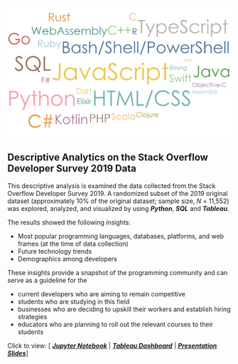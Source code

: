 <p align="center">
    <img src="https://raw.githubusercontent.com/YanChyi/Data-Analyst-Portfolio-Projects/main/Stack%20Overflow%20Developer%20Survey%202019/Images/Cover%20Image.JPG" width="700" alt="Cover Image"/>
</p>

## **Descriptive Analytics on the Stack Overflow Developer Survey 2019 Data**
This descriptive analysis is examined the data collected from the Stack Overflow Developer Survey 2019. A randomized subset of the 2019 original dataset (approximately 10% of the original dataset; sample size, *N* = 11,552) was explored, analyzed, and visualized by using ***Python***, ***SQL*** and ***Tableau***.

The results showed the following insights: 
- Most popular programming languages, databases, platforms, and web frames (at the time of data collection)
- Future technology trends
- Demographics among developers

These insights provide a snapshot of the programming community and can serve as a guideline for the 
- current developers who are aiming to remain competitive
- students who are studying in this field
- businesses who are deciding to upskill their workers and establish hiring strategies
- educators who are planning to roll out the relevant courses to their students

Click to view: [ ***[Jupyter Notebook](https://nbviewer.org/github/YanChyi/Data-Analyst-Portfolio-Projects/blob/main/Stack%20Overflow%20Developer%20Survey%202019/Jupyter%20Notebook/Descriptive%20Analytics%20on%20the%20Stack%20Overflow%20Developer%20Survey%202019%20Data.ipynb)*** | ***[Tableau Dashboard](https://public.tableau.com/app/profile/yan.chyi/viz/DataVisualizationPartIICurrentTechnologyUsageFutureTechnologyTrendDemographicsofRespondents/CurrentTechnologyUsage)*** | ***[Presentation Slides]()***]

